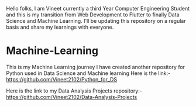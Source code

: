 Hello folks, I am Vineet currently a third Year Computer Engineering Student and this is my transition from Web Development to Flutter to finally Data Science and Machine
Learning. I'll be updating this repository on a regular basis and share my learnings with everyone.

# Machine-Learning
This is my Machine Learning journey
I have created another repository for Python used in Data Science and Machine learning 
Here is the link:- https://github.com/Vineet2102/Python_for_DS

Here is the link to my Data Analysis Projects repository:- https://github.com/Vineet2102/Data-Analysis-Projects
